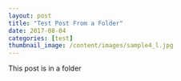 ```yaml
---
layout: post
title: "Test Post From a Folder"
date: 2017-08-04
categories: [test]
thumbnail_image: /content/images/sample4_l.jpg
---
```


This post is in a folder